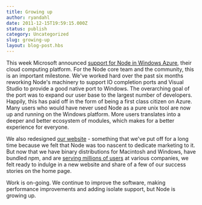 ```yaml
---
title: Growing up
author: ryandahl
date: 2011-12-15T19:59:15.000Z
status: publish
category: Uncategorized
slug: growing-up
layout: blog-post.hbs
---
```


This week Microsoft announced <a href="https://www.windowsazure.com/en-us/develop/nodejs/">support for Node in Windows Azure</a>, their cloud computing platform. For the Node core team and the community, this is an important milestone. We've worked hard over the past six months reworking Node's machinery to support IO completion ports and Visual Studio to provide a good native port to Windows. The overarching goal of the port was to expand our user base to the largest number of developers. Happily, this has paid off in the form of being a first class citizen on Azure. Many users who would have never used Node as a pure unix tool are now up and running on the Windows platform. More users translates into a deeper and better ecosystem of modules, which makes for a better experience for everyone.

We also redesigned <a href="http://nodejs.org">our website</a> - something that we've put off for a long time because we felt that Node was too nascent to dedicate marketing to it. But now that we have binary distributions for Macintosh and Windows, have bundled npm, and are <a href="https://twitter.com/#!/mranney/status/145778414165569536">serving millions of users</a> at various companies, we felt ready to indulge in a new website and share of a few of our success stories on the home page.

Work is on-going. We continue to improve the software, making performance improvements and adding isolate support, but Node is growing up.
